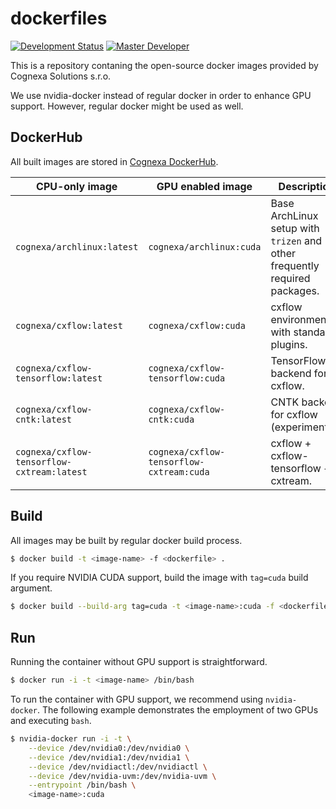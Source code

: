 # dockerfiles
[![Development Status](https://img.shields.io/badge/status-CX%20Experimental-brightgreen.svg?style=flat)]()
[![Master Developer](https://img.shields.io/badge/master-Petr%20Bělohlávek-lightgrey.svg?style=flat)]()

This is a repository contaning the open-source docker images provided by Cognexa Solutions s.r.o.

We use nvidia-docker instead of regular docker in order to enhance GPU support.
However, regular docker might be used as well.

## DockerHub
All built images are stored in [Cognexa DockerHub](https://hub.docker.com/r/cognexa/).

| CPU-only image                             | GPU enabled image                        | Description                                                                |
| ------------------------------------------ | ---------------------------------------- | -------------------------------------------------------------------------- |
| `cognexa/archlinux:latest`                 | `cognexa/archlinux:cuda`                 | Base ArchLinux setup with `trizen` and other frequently required packages. |
| `cognexa/cxflow:latest`                    | `cognexa/cxflow:cuda`                    | cxflow environment with standard plugins.                                  |
| `cognexa/cxflow-tensorflow:latest`         | `cognexa/cxflow-tensorflow:cuda`         | TensorFlow backend for cxflow.                                             |
| `cognexa/cxflow-cntk:latest`               | `cognexa/cxflow-cntk:cuda`               | CNTK backend for cxflow (experimental).                                    |
| `cognexa/cxflow-tensorflow-cxtream:latest` | `cognexa/cxflow-tensorflow-cxtream:cuda` | cxflow + cxflow-tensorflow + cxtream.                                      |

## Build
All images may be built by regular docker build process.

```bash
$ docker build -t <image-name> -f <dockerfile> .
```

If you require NVIDIA CUDA support, build the image with `tag=cuda` build argument.
```bash
$ docker build --build-arg tag=cuda -t <image-name>:cuda -f <dockerfile> .
```

## Run
Running the container without GPU support is straightforward.
```bash
$ docker run -i -t <image-name> /bin/bash
```

To run the container with GPU support, we recommend using `nvidia-docker`.
The following example demonstrates the employment of two GPUs and executing `bash`.

```bash
$ nvidia-docker run -i -t \
    --device /dev/nvidia0:/dev/nvidia0 \
    --device /dev/nvidia1:/dev/nvidia1 \
    --device /dev/nvidiactl:/dev/nvidiactl \
    --device /dev/nvidia-uvm:/dev/nvidia-uvm \
    --entrypoint /bin/bash \
    <image-name>:cuda
```
